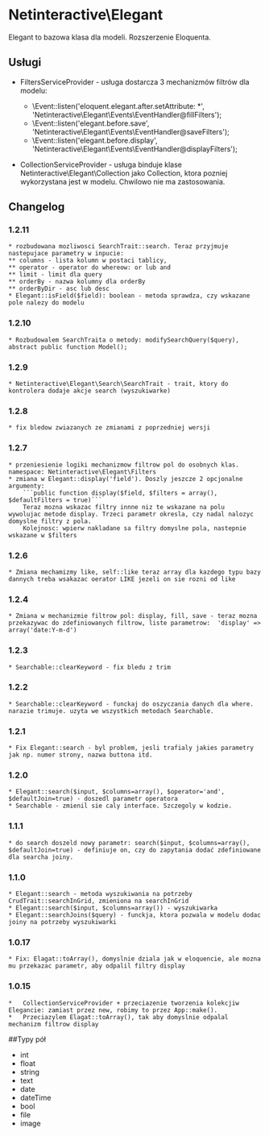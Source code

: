 Netinteractive\Elegant
=====================

Elegant to bazowa klasa dla modeli. Rozszerzenie Eloquenta.

## Usługi
- FiltersServiceProvider - usługa dostarcza 3 mechanizmów filtrów dla modelu:
    +   \Event::listen('eloquent.elegant.after.setAttribute: *', 'Netinteractive\Elegant\Events\EventHandler@fillFilters');
    +	\Event::listen('elegant.before.save', 'Netinteractive\Elegant\Events\EventHandler@saveFilters');
    +	\Event::listen('elegant.before.display', 'Netinteractive\Elegant\Events\EventHandler@displayFilters');

- CollectionServiceProvider - usługa binduje klase Netinteractive\Elegant\Collection jako Collection, ktora pozniej wykorzystana jest w modelu. Chwilowo nie ma zastosowania.


## Changelog
### 1.2.11
    * rozbudowana mozliwosci SearchTrait::search. Teraz przyjmuje nastepujace parametry w inpucie:
    ** columns - lista kolumn w postaci tablicy,
    ** operator - operator do whereow: or lub and
    ** limit - limit dla query
    ** orderBy - nazwa kolumny dla orderBy
    ** orderByDir - asc lub desc
    * Elegant::isField($field): boolean - metoda sprawdza, czy wskazane pole nalezy do modelu
### 1.2.10
    * Rozbudowalem SearchTraita o metody: modifySearchQuery($query),  abstract public function Model();
### 1.2.9
    * Netinteractive\Elegant\Search\SearchTrait - trait, ktory do kontrolera dodaje akcje search (wyszukiwarke)
### 1.2.8
    * fix bledow zwiazanych ze zmianami z poprzedniej wersji
### 1.2.7
    * przeniesienie logiki mechanizmow filtrow pol do osobnych klas. namespace: Netinteractive\Elegant\Filters
    * zmiana w Elegant::display('field'). Doszly jeszcze 2 opcjonalne argumenty:
        ```public function display($field, $filters = array(), $defaultFilters = true)```
        Teraz mozna wskazac filtry innne niz te wskazane na polu  wywolujac metode display. Trzeci parametr okresla, czy nadal nalozyc domyslne filtry z pola.
        Kolejnosc: wpierw nakladane sa filtry domyslne pola, nastepnie wskazane w $filters
### 1.2.6
    * Zmiana mechamizmy like, self::like teraz array dla kazdego typu bazy dannych treba wsakazac oerator LIKE jezeli on sie rozni od like
### 1.2.4
    * Zmiana w mechanizmie filtrow pol: display, fill, save - teraz mozna przekazywac do zdefiniowanych filtrow, liste parametrow:  'display' => array('date:Y-m-d')
### 1.2.3
    * Searchable::clearKeyword - fix bledu z trim
### 1.2.2
    * Searchable::clearKeyword - funckaj do oszyczania danych dla where. narazie trimuje. uzyta we wszystkich metodach Searchable.
### 1.2.1
    * Fix Elegant::search - byl problem, jesli trafialy jakies parametry jak np. numer strony, nazwa buttona itd.
### **1.2.0**
    * Elegant::search($input, $columns=array(), $operator='and', $defaultJoin=true) - doszedl parametr operatora
    * Searchable - zmienil sie caly interface. Szczegoly w kodzie.
### 1.1.1
    * do search doszeld nowy parametr: search($input, $columns=array(), $defaultJoin=true) - definiuje on, czy do zapytania dodać zdefiniowane dla searcha joiny.
### **1.1.0**
    * Elegant::search - metoda wyszukiwania na potrzeby CrudTrait::searchInGrid, zmieniona na searchInGrid
    * Elegant::search($input, $columns=array()) - wyszukiwarka
    * Elegant::searchJoins($query) - funckja, ktora pozwala w modelu dodac joiny na potrzeby wyszukiwarki
### 1.0.17
    * Fix: Elagat::toArray(), domyslnie dziala jak w eloquencie, ale mozna mu przekazac parametr, aby odpalil filtry display
### 1.0.15
    *   CollectionServiceProvider + przeciazenie tworzenia kolekcjiw Elegancie: zamiast przez new, robimy to przez App::make().
    *   Przeciazylem Elagat::toArray(), tak aby domyslnie odpalal mechanizm filtrow display


##Typy pół

- int
- float
- string
- text
- date
- dateTime
- bool
- file
- image

